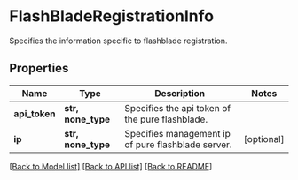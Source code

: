 # FlashBladeRegistrationInfo

Specifies the information specific to flashblade registration.

## Properties
Name | Type | Description | Notes
------------ | ------------- | ------------- | -------------
**api_token** | **str, none_type** | Specifies the api token of the pure flashblade. | 
**ip** | **str, none_type** | Specifies management ip of pure flashblade server. | [optional] 

[[Back to Model list]](../README.md#documentation-for-models) [[Back to API list]](../README.md#documentation-for-api-endpoints) [[Back to README]](../README.md)


